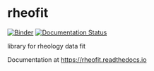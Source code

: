 # rheofit
[![Binder](http://mybinder.org/badge_logo.svg)](http://beta.mybinder.org/v2/gh/marcocaggioni/rheofit/master)
[![Documentation Status](https://readthedocs.org/projects/rheofit/badge/?version=latest)](https://rheofit.readthedocs.io/en/latest/?badge=latest)


library for rheology data fit

Documentation at https://rheofit.readthedocs.io
